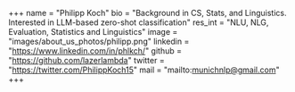 +++ 
name = "Philipp Koch"
bio = "Background in CS, Stats, and Linguistics. Interested in LLM-based zero-shot classification"
res_int = "NLU, NLG, Evaluation, Statistics and Linguistics"
image = "images/about_us_photos/philipp.png"
linkedin = "https://www.linkedin.com/in/phlkch/"
github = "https://github.com/lazerlambda"
twitter = "https://twitter.com/PhilippKoch15"
mail = "mailto:munichnlp@gmail.com"
+++
